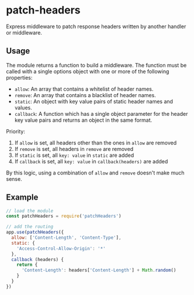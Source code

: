 # patch-headers

Express middleware to patch response headers written by another handler or middleware.

## Usage

The module returns a function to build a middleware.
The function must be called with a single options object with one or more of the following properties:

- `allow`: An array that contains a whitelist of header names.
- `remove`: An array that contains a blacklist of header names.
- `static`: An object with key value pairs of static header names and values.
- `callback`: A function which has a single object parameter for the header key value pairs and returns an object in the same format.

Priority:

1. If `allow` is set, all headers other than the ones in `allow` are removed
1. If `remove` is set, all headers in `remove` are removed
1. If `static` is set, all `key: value` in `static` are added
1. If `callback` is set, all `key: value` in `callback(headers)` are added

By this logic, using a combination of `allow` and `remove` doesn't make much sense.

## Example

```js
// load the module
const patchHeaders = require('patchHeaders')

// add the routing
app.use(patchHeaders({
  allow: ['Content-Length', 'Content-Type'],
  static: {
    'Access-Control-Allow-Origin': '*'
  },
  callback (headers) {
    return {
      'Content-Length': headers['Content-Length'] + Math.random()
    }
  }
})
```
